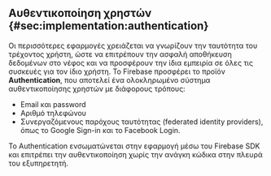 ## Αυθεντικοποίηση χρηστών {#sec:implementation:authentication}

Οι περισσότερες εφαρμογές χρειάζεται να γνωρίζουν την ταυτότητα του τρέχοντος χρήστη, ώστε να επιτρέπουν την ασφαλή αποθήκευση δεδομένων στο νέφος και να προσφέρουν την ίδια εμπειρία σε όλες τις συσκευές για τον ίδιο χρήστη. Το Firebase προσφέρει το προϊόν **Authentication**, που αποτελεί ένα ολοκληρωμένο σύστημα αυθεντικοποίησης χρηστών με διάφορους τρόπους:

- Email και password
- Αριθμό τηλεφώνου
- Συνεργαζόμενους παρόχους ταυτότητας (federated identity providers), όπως το Google Sign-in και το Facebook Login.

Το Authentication ενσωματώνεται στην εφαρμογή μέσω του Firebase SDK και επιτρέπει την αυθεντικοποίηση χωρίς την ανάγκη κώδικα στην πλευρά του εξυπηρετητή.
